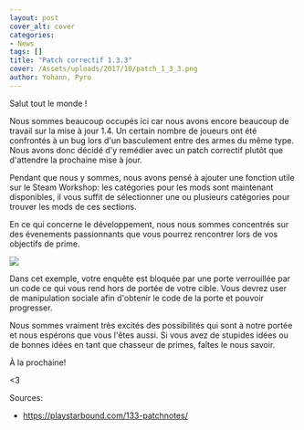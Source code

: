 ```yaml
---
layout: post
cover_alt: cover
categories:
- News
tags: []
title: "Patch correctif 1.3.3"
cover: /Assets/uploads/2017/10/patch_1_3_3.png
author: Yohann, Pyro
---
```


Salut tout le monde !

Nous sommes beaucoup occupés ici car nous avons encore beaucoup de travail sur la mise à jour 1.4. Un certain nombre de joueurs ont été confrontés à un bug lors d'un basculement entre des armes du même type.
Nous avons donc décidé d'y remédier avec un patch correctif plutôt que d'attendre la prochaine mise à jour.

Pendant que nous y sommes, nous avons pensé à ajouter une fonction utile sur le Steam Workshop: les catégories pour les mods sont maintenant disponibles, il vous suffit de sélectionner
une ou plusieurs catégories pour trouver les mods de ces sections.

En ce qui concerne le développement, nous nous sommes concentrés sur des évenements passionnants que vous pourrez rencontrer lors de vos objectifs de prime.


![](https://thumbs.gfycat.com/ThriftySlipperyCirriped-size_restricted.gif)

Dans cet exemple, votre enquête est bloquée par une porte verrouillée par un code ce qui vous rend hors de portée de votre cible. 
Vous devrez user de manipulation sociale afin d'obtenir le code de la porte et pouvoir progresser.

Nous sommes vraiment très excités des possibilités qui sont à notre portée et nous espérons que vous l'êtes aussi. Si vous avez de stupides idées ou de bonnes idées en tant que chasseur de primes, faîtes le nous savoir.

À la prochaine!
 
<3



Sources:
- https://playstarbound.com/133-patchnotes/